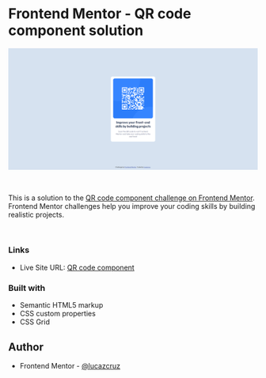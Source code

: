 # Frontend Mentor - QR code component solution

![](./design/screenshot.PNG)

<br>

This is a solution to the [QR code component challenge on Frontend Mentor](https://www.frontendmentor.io/challenges/qr-code-component-iux_sIO_H). Frontend Mentor challenges help you improve your coding skills by building realistic projects. 

<br>

### Links

- Live Site URL: [QR code component](https://lucazcruz.github.io/frontend-mentor-challenges/qr-code-component-main/)


### Built with

- Semantic HTML5 markup
- CSS custom properties
- CSS Grid


## Author

- Frontend Mentor - [@lucazcruz](https://www.frontendmentor.io/profile/lucazcruz)
